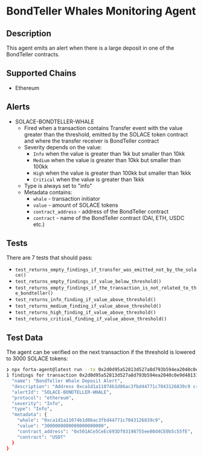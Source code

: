 # BondTeller Whales Monitoring Agent

## Description

This agent emits an alert when there is a large deposit in one of the BondTeller contracts.

## Supported Chains

- Ethereum

## Alerts

- SOLACE-BONDTELLER-WHALE
    - Fired when a transaction contains Transfer event with the value greater than the threshold, emitted by the SOLACE token contract and where the transfer receiver is BondTeller contract
    - Severity depends on the value:
        - `Info` when the value is greater than 1kk but smaller than 10kk
        - `Medium` when the value is greater than 10kk but smaller than 100kk
        - `High` when the value is greater than 100kk but smaller than 1kkk
        - `Critical` when the value is greater than 1kkk
    - Type is always set to "info"
    - Metadata contains:
        - `whale` - transaction initiator
        - `value` - amount of SOLACE tokens
        - `contract_address` - address of the BondTeller contract
        - `contract` - name of the BondTeller contract (DAI, ETH, USDC etc.)

## Tests

There are 7 tests that should pass:

- `test_returns_empty_findings_if_transfer_was_emitted_not_by_the_solace()`
- `test_returns_empty_findings_if_value_below_threshold()`
- `test_returns_empty_findings_if_the_transaction_is_not_related_to_the_bondteller()`
- `test_returns_info_finding_if_value_above_threshold()`
- `test_returns_medium_finding_if_value_above_threshold()`
- `test_returns_high_finding_if_value_above_threshold()`
- `test_returns_critical_finding_if_value_above_threshold()`

## Test Data

The agent can be verified on the next transaction if the threshold is lowered to 3000 SOLACE tokens:

```bash
❯ npx forta-agent@latest run --tx 0x2d0d95a52813d527a8d793b594ea2040c0e9d48131fd43ff11885d1c98953603
1 findings for transaction 0x2d0d95a52813d527a8d793b594ea2040c0e9d48131fd43ff11885d1c98953603 {
  "name": "BondTeller Whale Deposit Alert",
  "description": "Address 0xca1d1a11074b1d86ac3fbd44771c7043126839c9 created a large deposit that provoked the minting of SOLACE tokens in the amount of 3000",
  "alertId": "SOLACE-BONDTELLER-WHALE",
  "protocol": "ethereum",
  "severity": "Info",
  "type": "Info",
  "metadata": {
    "whale": "0xca1d1a11074b1d86ac3fbd44771c7043126839c9",
    "value": "3000000000000000000000",
    "contract_address": "0x501ACe5CeEc693Df03198755ee80d4CE0b5c55fE",
    "contract": "USDT"
  }
}
```
